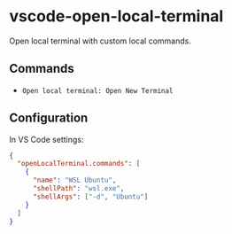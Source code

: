 # vscode-open-local-terminal

Open local terminal with custom local commands.

## Commands

- `Open local terminal: Open New Terminal`

## Configuration

In VS Code settings:

```json
{
  "openLocalTerminal.commands": [
    {
      "name": "WSL Ubuntu",
      "shellPath": "wsl.exe",
      "shellArgs": ["-d", "Ubuntu"]
    }
  ]
}
```
